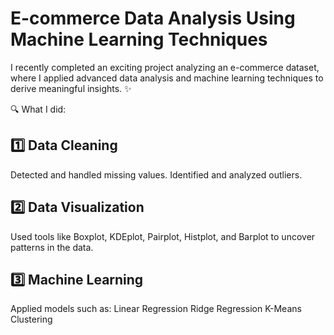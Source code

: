 # E-commerce Data Analysis Using Machine Learning Techniques

I recently completed an exciting project analyzing an e-commerce dataset, where I applied advanced data analysis and machine learning techniques to derive meaningful insights. ✨

🔍 What I did:
## 1️⃣ Data Cleaning

Detected and handled missing values.
Identified and analyzed outliers.
## 2️⃣ Data Visualization

Used tools like Boxplot, KDEplot, Pairplot, Histplot, and Barplot to uncover patterns in the data.
## 3️⃣ Machine Learning

Applied models such as:
Linear Regression
Ridge Regression
K-Means Clustering


